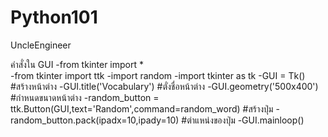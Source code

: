 # Python101
UncleEngineer 

คำสั่งใน GUI 
  -from tkinter import *          
  -from tkinter import ttk
  -import random
  -import tkinter as tk
  -GUI = Tk()     #สร้างหน้าต่าง
  -GUI.title('Vocabulary')      #ตั่งชื่อหน้าต่าง
  -GUI.geometry('500x400')      #กำหนดขนาดหน้าต่าง
  -random_button = ttk.Button(GUI,text='Random',command=random_word)      #สร้างปุ่ม
  -random_button.pack(ipadx=10,ipady=10)      #ตำแหน่งของปุ่ม
  -GUI.mainloop()
